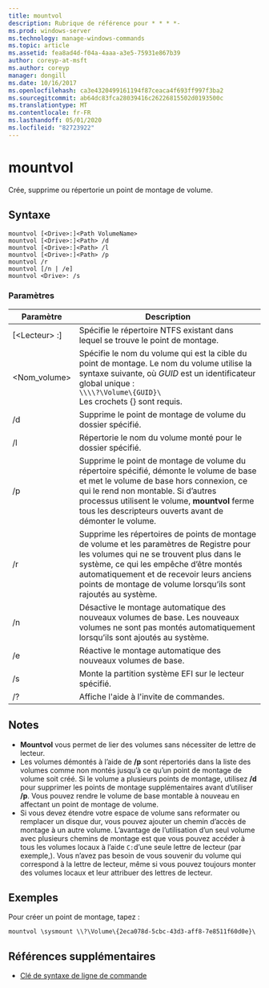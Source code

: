 ```yaml
---
title: mountvol
description: Rubrique de référence pour * * * *-
ms.prod: windows-server
ms.technology: manage-windows-commands
ms.topic: article
ms.assetid: fea8ad4d-f04a-4aaa-a3e5-75931e867b39
author: coreyp-at-msft
ms.author: coreyp
manager: dongill
ms.date: 10/16/2017
ms.openlocfilehash: ca3e4320499161194f87ceaca4f693ff997f3ba2
ms.sourcegitcommit: ab64dc83fca28039416c26226815502d0193500c
ms.translationtype: MT
ms.contentlocale: fr-FR
ms.lasthandoff: 05/01/2020
ms.locfileid: "82723922"
---
```

# <a name="mountvol"></a>mountvol



Crée, supprime ou répertorie un point de montage de volume.

## <a name="syntax"></a>Syntaxe

```
mountvol [<Drive>:]<Path VolumeName>
mountvol [<Drive>:]<Path> /d
mountvol [<Drive>:]<Path> /l
mountvol [<Drive>:]<Path> /p
mountvol /r
mountvol [/n | /e]
mountvol <Drive>: /s
```

### <a name="parameters"></a>Paramètres

|Paramètre|Description|
|---------|-----------|
|[\<Lecteur> :]<Path>|Spécifie le répertoire NTFS existant dans lequel se trouve le point de montage.|
|\<Nom_volume>|Spécifie le nom du volume qui est la cible du point de montage. Le nom du volume utilise la syntaxe suivante, où *GUID* est un identificateur global unique :</br>`\\\\?\Volume\{GUID}\`</br>Les crochets {} sont requis.|
|/d|Supprime le point de montage de volume du dossier spécifié.|
|/l|Répertorie le nom du volume monté pour le dossier spécifié.|
|/p|Supprime le point de montage de volume du répertoire spécifié, démonte le volume de base et met le volume de base hors connexion, ce qui le rend non montable. Si d’autres processus utilisent le volume, **mountvol** ferme tous les descripteurs ouverts avant de démonter le volume.|
|/r|Supprime les répertoires de points de montage de volume et les paramètres de Registre pour les volumes qui ne se trouvent plus dans le système, ce qui les empêche d’être montés automatiquement et de recevoir leurs anciens points de montage de volume lorsqu’ils sont rajoutés au système.|
|/n|Désactive le montage automatique des nouveaux volumes de base. Les nouveaux volumes ne sont pas montés automatiquement lorsqu’ils sont ajoutés au système.|
|/e|Réactive le montage automatique des nouveaux volumes de base.|
|/s|Monte la partition système EFI sur le lecteur spécifié.|
|/?|Affiche l'aide à l'invite de commandes.|

## <a name="remarks"></a>Notes 

-   **Mountvol** vous permet de lier des volumes sans nécessiter de lettre de lecteur.
-   Les volumes démontés à l’aide de **/p** sont répertoriés dans la liste des volumes comme non montés jusqu’à ce qu’un point de montage de volume soit créé. Si le volume a plusieurs points de montage, utilisez **/d** pour supprimer les points de montage supplémentaires avant d’utiliser **/p**. Vous pouvez rendre le volume de base montable à nouveau en affectant un point de montage de volume.
-   Si vous devez étendre votre espace de volume sans reformater ou remplacer un disque dur, vous pouvez ajouter un chemin d’accès de montage à un autre volume. L’avantage de l’utilisation d’un seul volume avec plusieurs chemins de montage est que vous pouvez accéder à tous les volumes locaux à l’aide `C:`d’une seule lettre de lecteur (par exemple,). Vous n’avez pas besoin de vous souvenir du volume qui correspond à la lettre de lecteur, même si vous pouvez toujours monter des volumes locaux et leur attribuer des lettres de lecteur.

## <a name="examples"></a>Exemples

Pour créer un point de montage, tapez :
```
mountvol \sysmount \\?\Volume\{2eca078d-5cbc-43d3-aff8-7e8511f60d0e}\
```

## <a name="additional-references"></a>Références supplémentaires

- [Clé de syntaxe de ligne de commande](command-line-syntax-key.md)
